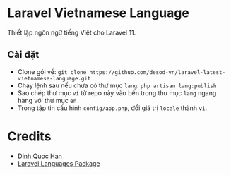 # Laravel Vietnamese Language

Thiết lập ngôn ngữ tiếng Việt cho Laravel 11.

## Cài đặt

- Clone gói về: `git clone https://github.com/desod-vn/laravel-latest-vietnamese-language.git`
- Chạy lệnh sau nếu chưa có thư mục `lang`: `php artisan lang:publish`
- Sao chép thư mục `vi` từ repo này vào bên trong thư mục `lang` ngang hàng với thư mục `en`
- Trong tập tin cấu hình `config/app.php`, đổi giá trị `locale` thành `vi`.

# Credits

- [Dinh Quoc Han](https://github.com/dinhquochan)
- [Laravel Languages Package](https://github.com/Laravel-Lang/lang)
